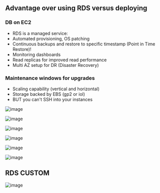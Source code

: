 Advantage over using RDS versus deploying
--
### DB on EC2
- RDS is a managed service:
- Automated provisioning, OS patching
- Continuous backups and restore to specific timestamp (Point in Time Restore)!
- Monitoring dashboards
- Read replicas for improved read performance
- Multi AZ setup for DR (Disaster Recovery)
### Maintenance windows for upgrades
- Scaling capability (vertical and horizontal)
- Storage backed by EBS (gp2 or iol)
- BUT you can't SSH into your instances

![image](https://github.com/pavankumar0077/aws-sol-architect/assets/40380941/0e52db57-25e2-4026-a52b-243187483aca)

![image](https://github.com/pavankumar0077/aws-sol-architect/assets/40380941/0a265c83-3372-4cff-a143-f43239c8658f)

![image](https://github.com/pavankumar0077/aws-sol-architect/assets/40380941/a7e90ecb-f7a9-437d-888c-7779c60e0691)

![image](https://github.com/pavankumar0077/aws-sol-architect/assets/40380941/136e8ccf-ed7e-4b1b-a675-71863dbba5f8)

![image](https://github.com/pavankumar0077/aws-sol-architect/assets/40380941/b1404152-390f-4e3c-b589-d5d88495344c)

![image](https://github.com/pavankumar0077/aws-sol-architect/assets/40380941/f0e6cc67-1ea8-427c-87e0-7828c8e164e0)

RDS CUSTOM
--
![image](https://github.com/pavankumar0077/aws-sol-architect/assets/40380941/bfd7712f-e137-4ba4-8bcb-d65a16ced925)
